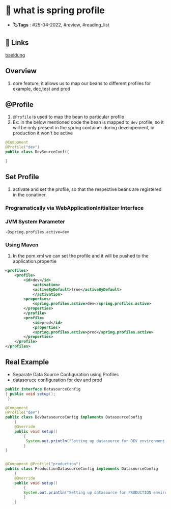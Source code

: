 # 📑 what is spring profile

- **🏷️Tags** : #25-04-2022, #review, #reading_list

## 🔗 Links
[baeldung](https://www.baeldung.com/spring-profiles)

## Overview
1. core feature, it allows us to map our beans to different profiles for example, dec,test and prod


## @Profile
1. `@Profile` is used to map the bean to particular profile
2. Ex: in the below mentioned code the bean is mapped to `dev` profile, so it will be only present in the spring container during developement, in production it won't be active
```java
@Component
@Profile("dev")
public class DevSourceConfi{

}

```


## Set Profile
1. activate and set the profile, so that the respective beans are registered in the conatiner.


### Programatically via WebApplicationInitializer Interface

### JVM System Parameter
```
-Dspring.profiles.active=dev

```

### Using Maven
1. In the pom.xml we can set the profile and it will be pushed to the application.propertie

```XML
<profiles>
	<profile>
		<id>dev</id> 
			<activation> 
			<activeByDefault>true</activeByDefault>
			</activation> 
		<properties> 
			<spring.profiles.active>dev</spring.profiles.active> 
		</properties>
		</profile> 
		<profile> 
			<id>prod</id>
			<properties> 
			<spring.profiles.active>prod</spring.profiles.active> 
		</properties> 
	</profile>
</profiles>

```


##  Real Example
- Separate Data Source Configuration using Profiles
- datasoruce configuration for dev and prod

```java
public interface DatasourceConfig
{ public void setup(); 
 }

```


```java
@Component
@Profile("dev")
public class DevDatasourceConfig implements DatasourceConfig
	{ 
	@Override
	public void setup()
		{
		 System.out.println("Setting up datasource for DEV environment. "); 
		}
}

```


```java

@Component @Profile("production")
public class ProductionDatasourceConfig implements DatasourceConfig 
	{
	@Override 
	public void setup()
		{ 
		System.out.println("Setting up datasource for PRODUCTION environment. "); 
		} 
	}

```